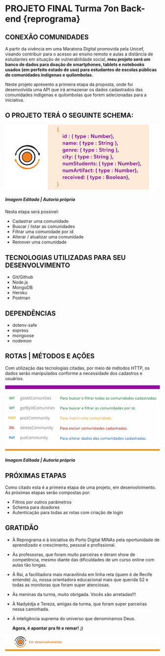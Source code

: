 # **PROJETO FINAL Turma 7on Back-end {reprograma}** 

## **CONEXÃO COMUNIDADES**

A partir da vivência em uma Maratona Digital promovida pela Unicef, visando contribuir para o acesso ao ensino remoto e aulas a distância de estudantes em situação de vulnerabilidade social, **meu projeto será um banco de dados para doação de smartphones, tablets e notebooks usados (em perfeito estado de uso) para estudantes de escolas públicas de comunidades indígenas e quilombolas.**

Neste projeto apresento a primeira etapa da proposta, onde foi desenvolvida uma API que irá armazenar os dados cadastrados das comunidades indígenas e quilombolas que forem selecionadas para a iniciativa. 

## **O PROJETO TERÁ O SEGUINTE SCHEMA:**

![schema comunidade](./images/schema-comunidades.png)
##### Imagem Editada | Autoria própria

Nesta etapa será possível: 

- Cadastrar uma comunidade
- Buscar / listar as comunidades 
- Filtrar uma comunidade por id
- Alterar / atualizar uma comunidade
- Remover uma comunidade

## **TECNOLOGIAS UTILIZADAS PARA SEU DESENVOLVIMENTO**

- Git/Github
- Node.js 
- MongoDB
- Heroku
- Postman

## **DEPENDÊNCIAS**

- dotenv-safe 
- express 
- mongoose 
- nodemon 

## **ROTAS** | MÉTODOS E AÇÕES

Com utilização das tecnologias citadas, por meio de métodos HTTP, os dados serão manipulados conforme a necessidade dos cadastros e usuários.

![rotas com métodos e ações](./images/rotas_metodos-acoes.png)
##### Imagem Editada | Autoria própria

## **PRÓXIMAS ETAPAS**

Como citado esta é a primeira etapa de uma projeto, em desenvolvimento. As próximas etapas serão compostas por:

- Filtros por outros parâmetros
- Schema para doadores
- Autenticação para todas as rotas com criação de login


## **GRATIDÃO**

- À Reprograma e à iniciativa do Porto Digital MINAs pela oportunidade de aprendizado e crescimento, pessoal e profissional.

- Às professoras, que foram muito parceiras e deram show de competência, mesmo diante das dificuldades de um curso online com aulas tão longas.

- À Rai, a facilitadora mais maravilinda em linha reta (quem é de Recife entende) Ju, nossa orientadora educacional mais que querida S2 e todas as monitoras que foram super atenciosas.

- Às meninas da turma, muito obrigada. Vocês são arretadas!!!

- À Nadyédja e Tereza, amigas da turma, que foram super parceiras nessa caminhada.

- À inteligência suprema do universo que denominamos Deus.


   **Agora, é apontar pra fé e remar! ;)** 


![projeto em desenvolvimento](./images/rodape.png)